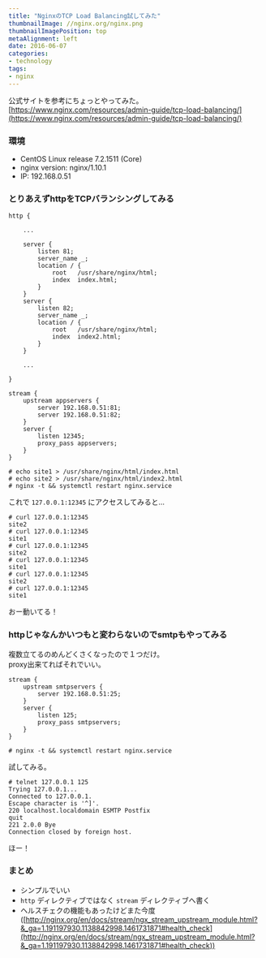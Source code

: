 ```yaml
---
title: "NginxのTCP Load Balancing試してみた"
thumbnailImage: //nginx.org/nginx.png
thumbnailImagePosition: top
metaAlignment: left
date: 2016-06-07
categories:
- technology
tags:
- nginx
---
```


公式サイトを参考にちょっとやってみた。  
[https://www.nginx.com/resources/admin-guide/tcp-load-balancing/](https://www.nginx.com/resources/admin-guide/tcp-load-balancing/)
<!--more-->

### 環境

- CentOS Linux release 7.2.1511 (Core)
- nginx version: nginx/1.10.1
- IP: 192.168.0.51

### とりあえずhttpをTCPバランシングしてみる

```
http {

	...

	server {
		listen 81;
		server_name _;
		location / {
			root   /usr/share/nginx/html;
			index  index.html;
		}
	}
	server {
		listen 82;
		server_name _;
		location / {
			root   /usr/share/nginx/html;
			index  index2.html;
		}
	}

	...

}

stream {
	upstream appservers {
		server 192.168.0.51:81;
		server 192.168.0.51:82;
	}
	server {
		listen 12345;
		proxy_pass appservers;
	}
}
```

```
# echo site1 > /usr/share/nginx/html/index.html
# echo site2 > /usr/share/nginx/html/index2.html
# nginx -t && systemctl restart nginx.service
```

これで `127.0.0.1:12345` にアクセスしてみると...

```
# curl 127.0.0.1:12345
site2
# curl 127.0.0.1:12345
site1
# curl 127.0.0.1:12345
site2
# curl 127.0.0.1:12345
site1
# curl 127.0.0.1:12345
site2
# curl 127.0.0.1:12345
site1
```

おー動いてる！

### httpじゃなんかいつもと変わらないのでsmtpもやってみる

複数立てるのめんどくさくなったので１つだけ。  
proxy出来てればそれでいい。

```
stream {
	upstream smtpservers {
		server 192.168.0.51:25;
	}
	server {
		listen 125;
		proxy_pass smtpservers;
	}
}
```

```
# nginx -t && systemctl restart nginx.service
```

試してみる。

```
# telnet 127.0.0.1 125
Trying 127.0.0.1...
Connected to 127.0.0.1.
Escape character is '^]'.
220 localhost.localdomain ESMTP Postfix
quit
221 2.0.0 Bye
Connection closed by foreign host.
```

ほー！

### まとめ

- シンプルでいい
- `http` ディレクティブではなく `stream` ディレクティブへ書く
- ヘルスチェクの機能もあったけどまた今度
([http://nginx.org/en/docs/stream/ngx_stream_upstream_module.html?&_ga=1.191197930.1138842998.1461731871#health_check](http://nginx.org/en/docs/stream/ngx_stream_upstream_module.html?&_ga=1.191197930.1138842998.1461731871#health_check))
